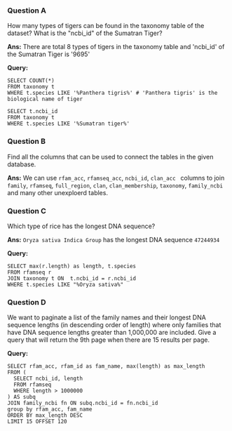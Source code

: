 ### Question A
How many types of tigers can be found in the taxonomy table of the dataset? What is the "ncbi_id" of the Sumatran Tiger? 

**Ans:** There are total 8 types of tigers in the taxonomy table and 'ncbi_id' of the Sumatran Tiger is '9695'

**Query:**
 
 ```
SELECT COUNT(*)
FROM taxonomy t
WHERE t.species LIKE '%Panthera tigris%' # 'Panthera tigris' is the biological name of tiger
```
```
SELECT t.ncbi_id
FROM taxonomy t
WHERE t.species LIKE '%Sumatran tiger%'
```
### Question B
Find all the columns that can be used to connect the tables in the given database.

**Ans:** We can use `rfam_acc`, `rfamseq_acc`, `ncbi_id`, `clan_acc ` columns to join `family`, `rfamseq`, `full_region`, `clan`, `clan_membership`, `taxonomy`, `family_ncbi` and many other unexploerd tables.

### Question C
Which type of rice has the longest DNA sequence?

**Ans:** `Oryza sativa Indica Group` has the longest DNA sequence `47244934`

**Query:**
```
SELECT max(r.length) as length, t.species
FROM rfamseq r 
JOIN taxonomy t ON  t.ncbi_id = r.ncbi_id 
WHERE t.species LIKE "%Oryza sativa%"
```
### Question D
We want to paginate a list of the family names and their longest DNA sequence lengths (in descending order of length) where only families that have DNA sequence lengths greater than 1,000,000 are included. Give a query that will return the 9th page when there are 15 results per page.

**Query:**
```
SELECT rfam_acc, rfam_id as fam_name, max(length) as max_length
FROM (
  SELECT ncbi_id, length
  FROM rfamseq
  WHERE length > 1000000
) AS subq
JOIN family_ncbi fn ON subq.ncbi_id = fn.ncbi_id
group by rfam_acc, fam_name
ORDER BY max_length DESC
LIMIT 15 OFFSET 120
```
